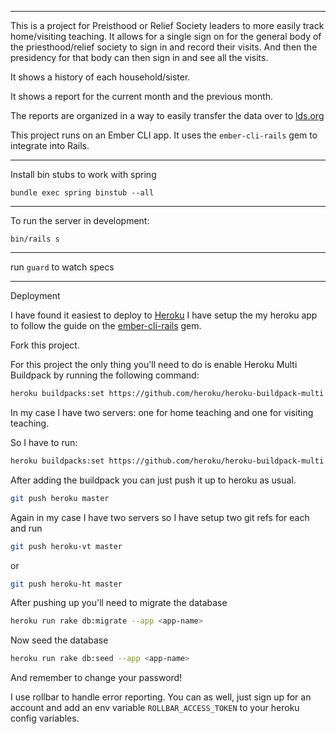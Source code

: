 ------------------------

This is a project for Preisthood or Relief Society leaders to more easily track home/visiting teaching. It allows for a single sign on for the general body of the priesthood/relief society to sign in and record their visits. And then the presidency for that body can then sign in and see all the visits.

It shows a history of each household/sister.

It shows a report for the current month and the previous month.

The reports are organized in a way to easily transfer the data over to [lds.org](https://www.lds.org/)

This project runs on an Ember CLI app. It uses the `ember-cli-rails` gem to integrate into Rails.

------------------------

Install bin stubs to work with spring

`bundle exec spring binstub --all`

-----------------------

To run the server in development:

`bin/rails s`

-----------------------

run `guard` to watch specs

-----------------------

Deployment

I have found it easiest to deploy to [Heroku](https://www.heroku.com/) I have setup the my heroku app to follow the guide on the [ember-cli-rails](https://github.com/rwz/ember-cli-rails#heroku) gem.

Fork this project.

For this project the only thing you'll need to do is enable Heroku Multi Buildpack by running the following command:

```sh
heroku buildpacks:set https://github.com/heroku/heroku-buildpack-multi
```

In my case I have two servers: one for home teaching and one for visiting teaching.

So I have to run:

```sh
heroku buildpacks:set https://github.com/heroku/heroku-buildpack-multi --app <app-name>
```

After adding the buildpack you can just push it up to heroku as usual.

```sh
git push heroku master
```

Again in my case I have two servers so I have setup two git refs for each and run

```sh
git push heroku-vt master
```

or

```sh
git push heroku-ht master
```

After pushing up you'll need to migrate the database

```sh
heroku run rake db:migrate --app <app-name>
```

Now seed the database

```sh
heroku run rake db:seed --app <app-name>
```

And remember to change your password!

I use rollbar to handle error reporting. You can as well, just sign up for an account and add an env variable `ROLLBAR_ACCESS_TOKEN` to your heroku config variables.
